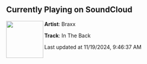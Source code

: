 ## Currently Playing on SoundCloud

[<img align="left" width="100" src="https://i1.sndcdn.com/artworks-wxBBgzijb3zgPwAs-KuXyUg-t500x500.jpg">](https://soundcloud.com/makewavs/in-the-back?in=saxurn/sets/nrg-vampire)

**Artist**: Braxx 

**Track**: In The Back

Last updated at 11/19/2024, 9:46:37 AM
